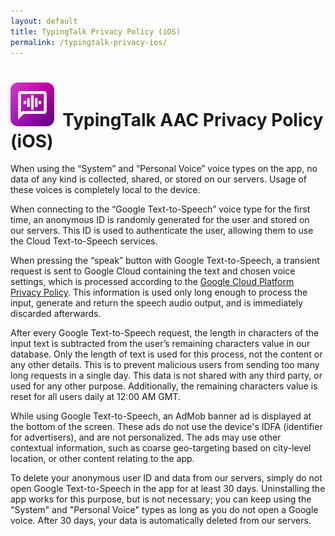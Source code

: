 ```yaml
---
layout: default
title: TypingTalk Privacy Policy (iOS)
permalink: /typingtalk-privacy-ios/
---
```


<style>
    .rounded {
        border-radius: 12px;
    }
</style>

# <img src="/assets/images/speaking-assist-icon.png" width="70" height="70" class="rounded"> &nbsp;TypingTalk AAC Privacy Policy (iOS)

When using the “System” and “Personal Voice” voice types on the app, no data of any kind is collected, shared, or stored on our servers. Usage of these voices is completely local to the device.

When connecting to the “Google Text-to-Speech” voice type for the first time, an anonymous ID is randomly generated for the user and stored on our servers. This ID is used to authenticate the user, allowing them to use the Cloud Text-to-Speech services.

When pressing the “speak” button with Google Text-to-Speech, a transient request is sent to Google Cloud containing the text and chosen voice settings, which is processed according to the [Google Cloud Platform Privacy Policy](https://cloud.google.com/terms/cloud-privacy-notice). This information is used only long enough to process the input, generate and return the speech audio output, and is immediately discarded afterwards.

After every Google Text-to-Speech request, the length in characters of the input text is subtracted from the user’s remaining characters value in our database. Only the length of text is used for this process, not the content or any other details. This is to prevent malicious users from sending too many long requests in a single day. This data is not shared with any third party, or used for any other purpose. Additionally, the remaining characters value is reset for all users daily at 12:00 AM GMT.

While using Google Text-to-Speech, an AdMob banner ad is displayed at the bottom of the screen. These ads do not use the device's IDFA (identifier for advertisers), and are not personalized. The ads may use other contextual information, such as coarse geo-targeting based on city-level location, or other content relating to the app.

To delete your anonymous user ID and data from our servers, simply do not open Google Text-to-Speech in the app for at least 30 days. Uninstalling the app works for this purpose, but is not necessary; you can keep using the "System" and "Personal Voice" types as long as you do not open a Google voice. After 30 days, your data is automatically deleted from our servers.
